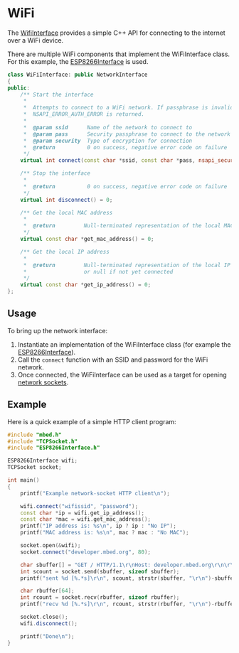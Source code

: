 # WiFi

The [WifiInterface](https://github.com/mbedmicro/mbed/blob/master/features/net/network-socket/WiFiInterface.h#L37)
provides a simple C++ API for connecting to the internet over a WiFi device.

There are multiple WiFi components that implement the WiFiInterface class. For this example,
the [ESP8266Interface](https://github.com/armmbed/esp8266-driver) is used.

``` cpp
class WiFiInterface: public NetworkInterface
{
public:
    /** Start the interface
     *
     *  Attempts to connect to a WiFi network. If passphrase is invalid,
     *  NSAPI_ERROR_AUTH_ERROR is returned.
     *
     *  @param ssid      Name of the network to connect to
     *  @param pass      Security passphrase to connect to the network
     *  @param security  Type of encryption for connection
     *  @return          0 on success, negative error code on failure
     */
    virtual int connect(const char *ssid, const char *pass, nsapi_security_t security = NSAPI_SECURITY_NONE) = 0;

    /** Stop the interface
     *
     *  @return          0 on success, negative error code on failure
     */
    virtual int disconnect() = 0;

    /** Get the local MAC address
     *
     *  @return         Null-terminated representation of the local MAC address
     */
    virtual const char *get_mac_address() = 0;

    /** Get the local IP address
     *
     *  @return         Null-terminated representation of the local IP address
     *                  or null if not yet connected
     */
    virtual const char *get_ip_address() = 0;
};
```

## Usage

To bring up the network interface:

1. Instantiate an implementation of the WiFiInterface class (for example the [ESP8266Interface](https://github.com/armmbed/esp8266-driver)).
1. Call the ``connect`` function with an SSID and password for the WiFi network. 
1. Once connected,
the WiFiInterface can be used as a target for opening [network sockets](network_sockets.md).

## Example

Here is a quick example of a simple HTTP client program:

``` cpp
#include "mbed.h"
#include "TCPSocket.h"
#include "ESP8266Interface.h"

ESP8266Interface wifi;
TCPSocket socket;

int main()
{
    printf("Example network-socket HTTP client\n");

    wifi.connect("wifissid", "password");
    const char *ip = wifi.get_ip_address();
    const char *mac = wifi.get_mac_address();
    printf("IP address is: %s\n", ip ? ip : "No IP");
    printf("MAC address is: %s\n", mac ? mac : "No MAC");

    socket.open(&wifi);
    socket.connect("developer.mbed.org", 80);

    char sbuffer[] = "GET / HTTP/1.1\r\nHost: developer.mbed.org\r\n\r\n";
    int scount = socket.send(sbuffer, sizeof sbuffer);
    printf("sent %d [%.*s]\r\n", scount, strstr(sbuffer, "\r\n")-sbuffer, sbuffer);

    char rbuffer[64];
    int rcount = socket.recv(rbuffer, sizeof rbuffer);
    printf("recv %d [%.*s]\r\n", rcount, strstr(rbuffer, "\r\n")-rbuffer, rbuffer);

    socket.close();
    wifi.disconnect();

    printf("Done\n");
}
```

